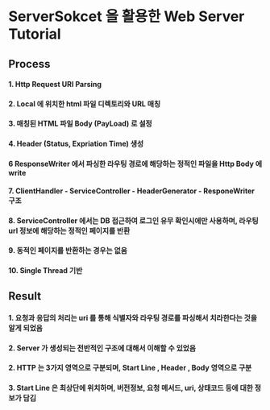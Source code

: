 # ServerSokcet 을 활용한 Web Server Tutorial
## Process
#### 1. Http Request URI Parsing
#### 2. Local 에 위치한 html 파일 디렉토리와 URL 매칭
#### 3. 매칭된 HTML 파일 Body (PayLoad) 로 설정
#### 4. Header (Status, Expriation Time) 생성
#### 6  ResponseWriter 에서 파싱한 라우팅 경로에 해당하는 정적인 파일을 Http Body 에 write
#### 7. ClientHandler - ServiceController - HeaderGenerator - ResponeWriter 구조
#### 8. ServiceController 에서는 DB 접근하여 로그인 유무 확인시에만 사용하며, 라우팅 url 정보에 해당하는 정적인 페이지를 반환
#### 9. 동적인 페이지를 반환하는 경우는 없음
#### 10. Single Thread 기반
## Result
#### 1. 요청과 응답의 처리는 uri 를 통해 식별자와 라우팅 경로를 파싱해서 치라한다는 것을 알게 되었음
#### 2. Server 가 생성되는 전반적인 구조에 대해서 이해할 수 있었음
#### 2. HTTP 는 3가지 영역으로 구분되며, Start Line , Header , Body 영역으로 구분
#### 3. Start Line 은 최상단에 위치하며, 버전정보, 요청 메서드, uri, 상태코드 등에 대한 정보가 담김
